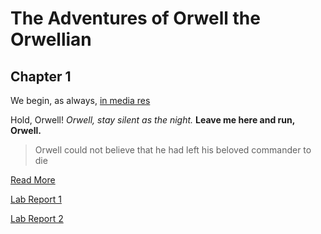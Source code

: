 # The Adventures of Orwell the Orwellian
## Chapter 1

We begin, as always, [in media res](https://en.wikipedia.org/wiki/In_medias_res)

Hold, Orwell!
_Orwell, stay silent as the night._
**Leave me here and run, Orwell.**
> Orwell could not believe that he had left his beloved commander to die

[Read More](myFile.md)

[Lab Report 1](LabReport1/LabReport1.md)

[Lab Report 2](LabReport2/LabReport2.md)

